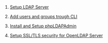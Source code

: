 
1. [Setup LDAP Server](https://github.com/ansarigulshad/setups/blob/master/openldap/Setup%20OpenLDAP%20server.md "Setup LDAP Server")

2. [Add users and groups trough CLI](https://github.com/ansarigulshad/setups/blob/master/openldap/openldap_commands.md "The Most Common openLDAP Commands")

3. [Install and Setup phpLDAPAdmin](https://github.com/ansarigulshad/setups/blob/master/openldap/setup_phpLDAPAdmin.md "")

4. [Setup SSL/TLS security for OpenLDAP Server](https://github.com/dabsterindia/LABs/blob/master/Active%20Directory/OpenLDAP%20over%20SSL.md "")
